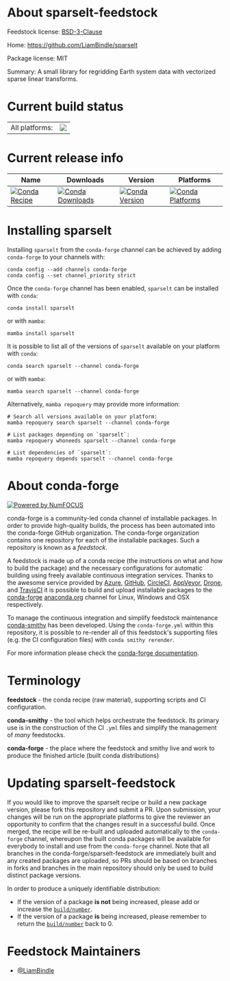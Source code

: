 About sparselt-feedstock
========================

Feedstock license: [BSD-3-Clause](https://github.com/conda-forge/sparselt-feedstock/blob/main/LICENSE.txt)

Home: https://github.com/LiamBindle/sparselt

Package license: MIT

Summary: A small library for regridding Earth system data with vectorized sparse linear transforms.

Current build status
====================


<table><tr><td>All platforms:</td>
    <td>
      <a href="https://dev.azure.com/conda-forge/feedstock-builds/_build/latest?definitionId=16855&branchName=main">
        <img src="https://dev.azure.com/conda-forge/feedstock-builds/_apis/build/status/sparselt-feedstock?branchName=main">
      </a>
    </td>
  </tr>
</table>

Current release info
====================

| Name | Downloads | Version | Platforms |
| --- | --- | --- | --- |
| [![Conda Recipe](https://img.shields.io/badge/recipe-sparselt-green.svg)](https://anaconda.org/conda-forge/sparselt) | [![Conda Downloads](https://img.shields.io/conda/dn/conda-forge/sparselt.svg)](https://anaconda.org/conda-forge/sparselt) | [![Conda Version](https://img.shields.io/conda/vn/conda-forge/sparselt.svg)](https://anaconda.org/conda-forge/sparselt) | [![Conda Platforms](https://img.shields.io/conda/pn/conda-forge/sparselt.svg)](https://anaconda.org/conda-forge/sparselt) |

Installing sparselt
===================

Installing `sparselt` from the `conda-forge` channel can be achieved by adding `conda-forge` to your channels with:

```
conda config --add channels conda-forge
conda config --set channel_priority strict
```

Once the `conda-forge` channel has been enabled, `sparselt` can be installed with `conda`:

```
conda install sparselt
```

or with `mamba`:

```
mamba install sparselt
```

It is possible to list all of the versions of `sparselt` available on your platform with `conda`:

```
conda search sparselt --channel conda-forge
```

or with `mamba`:

```
mamba search sparselt --channel conda-forge
```

Alternatively, `mamba repoquery` may provide more information:

```
# Search all versions available on your platform:
mamba repoquery search sparselt --channel conda-forge

# List packages depending on `sparselt`:
mamba repoquery whoneeds sparselt --channel conda-forge

# List dependencies of `sparselt`:
mamba repoquery depends sparselt --channel conda-forge
```


About conda-forge
=================

[![Powered by
NumFOCUS](https://img.shields.io/badge/powered%20by-NumFOCUS-orange.svg?style=flat&colorA=E1523D&colorB=007D8A)](https://numfocus.org)

conda-forge is a community-led conda channel of installable packages.
In order to provide high-quality builds, the process has been automated into the
conda-forge GitHub organization. The conda-forge organization contains one repository
for each of the installable packages. Such a repository is known as a *feedstock*.

A feedstock is made up of a conda recipe (the instructions on what and how to build
the package) and the necessary configurations for automatic building using freely
available continuous integration services. Thanks to the awesome service provided by
[Azure](https://azure.microsoft.com/en-us/services/devops/), [GitHub](https://github.com/),
[CircleCI](https://circleci.com/), [AppVeyor](https://www.appveyor.com/),
[Drone](https://cloud.drone.io/welcome), and [TravisCI](https://travis-ci.com/)
it is possible to build and upload installable packages to the
[conda-forge](https://anaconda.org/conda-forge) [anaconda.org](https://anaconda.org/)
channel for Linux, Windows and OSX respectively.

To manage the continuous integration and simplify feedstock maintenance
[conda-smithy](https://github.com/conda-forge/conda-smithy) has been developed.
Using the ``conda-forge.yml`` within this repository, it is possible to re-render all of
this feedstock's supporting files (e.g. the CI configuration files) with ``conda smithy rerender``.

For more information please check the [conda-forge documentation](https://conda-forge.org/docs/).

Terminology
===========

**feedstock** - the conda recipe (raw material), supporting scripts and CI configuration.

**conda-smithy** - the tool which helps orchestrate the feedstock.
                   Its primary use is in the construction of the CI ``.yml`` files
                   and simplify the management of *many* feedstocks.

**conda-forge** - the place where the feedstock and smithy live and work to
                  produce the finished article (built conda distributions)


Updating sparselt-feedstock
===========================

If you would like to improve the sparselt recipe or build a new
package version, please fork this repository and submit a PR. Upon submission,
your changes will be run on the appropriate platforms to give the reviewer an
opportunity to confirm that the changes result in a successful build. Once
merged, the recipe will be re-built and uploaded automatically to the
`conda-forge` channel, whereupon the built conda packages will be available for
everybody to install and use from the `conda-forge` channel.
Note that all branches in the conda-forge/sparselt-feedstock are
immediately built and any created packages are uploaded, so PRs should be based
on branches in forks and branches in the main repository should only be used to
build distinct package versions.

In order to produce a uniquely identifiable distribution:
 * If the version of a package **is not** being increased, please add or increase
   the [``build/number``](https://docs.conda.io/projects/conda-build/en/latest/resources/define-metadata.html#build-number-and-string).
 * If the version of a package **is** being increased, please remember to return
   the [``build/number``](https://docs.conda.io/projects/conda-build/en/latest/resources/define-metadata.html#build-number-and-string)
   back to 0.

Feedstock Maintainers
=====================

* [@LiamBindle](https://github.com/LiamBindle/)

